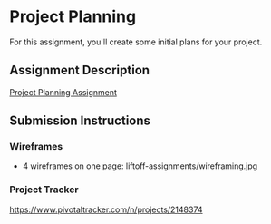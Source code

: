 # Project Planning
For this assignment, you'll create some initial plans for your project.

## Assignment Description
[Project Planning Assignment](https://education.launchcode.org/liftoff/assignments/planning/)

## Submission Instructions

### Wireframes
- 4 wireframes on one page: liftoff-assignments/wireframing.jpg


### Project Tracker

https://www.pivotaltracker.com/n/projects/2148374
